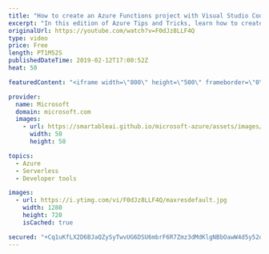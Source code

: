 ```yaml
---
title: "How to create an Azure Functions project with Visual Studio Code | Azure Tips and Tricks"
excerpt: "In this edition of Azure Tips and Tricks, learn how to create an Azure Functions project with Visual Studio Code. To start working with Azure Functions, make sure the \"Azure Functions\" extension is installed inside of Visual Studio Code.   For more tips and tricks, visit: http://azuredev.tips   Get started"
originalUrl: https://youtube.com/watch?v=F0dJz8LLF4Q
type: video
price: Free
length: PT1M52S
publishedDateTime: 2019-02-12T17:00:52Z
heat: 50

featuredContent: "<iframe width=\"800\" height=\"500\" frameborder=\"0\" src=\"https://www.youtube.com/embed/F0dJz8LLF4Q\" allow=\"accelerometer; autoplay; encrypted-media; gyroscope; picture-in-picture\" allowfullscreen></iframe>"

provider:
  name: Microsoft
  domain: microsoft.com
  images:
    - url: https://smartableai.github.io/microsoft-azure/assets/images/organizations/microsoft.com-50x50.jpg
      width: 50
      height: 50

topics:
  - Azure
  - Serverless
  - Developer tools

images:
  - url: https://i.ytimg.com/vi/F0dJz8LLF4Q/maxresdefault.jpg
    width: 1280
    height: 720
    isCached: true

secured: "+Cq1uKfLX2D6BJaQZySyTwvUG6DSU6mbrF6R7Zmz3dMdKlgNBbOawW4d5y52ozFCg585pxeOba9Z1pM8ToJ2xB8r1yyjhDBd/L+wfNgssJ/UW1A58etM0yF6co0MO0ncX6ZOzTzUkv6EXUoAku2CzDHHLpG57ZU4o07m2D1KBg0QZSI2phQCKjcqWeLW+d1Qb50DZMhb59R5UrSWtE8/0Wdr5uaX1hDq3t5Nor1BbXG6/LTrfzOfxFF/PSpoukiSvJIaLjLhrz8EzRPc09KEyf1SNLTjIzgQxEy0sTHkr+ev7Ho6n6PEsH5xUHhckMRerPYqNL69E+OOOg3OaZJiybKLkG/J7okZYbeCyKxjYoy18Ez4/p9BM9nv+BB3FIe4lfLzVxzRbS2kObB0JbKPOJSR6vlStGUembXwjA4tbh0=;XG/qWyjkvHLc3sS1dQqF7g=="
---
```


